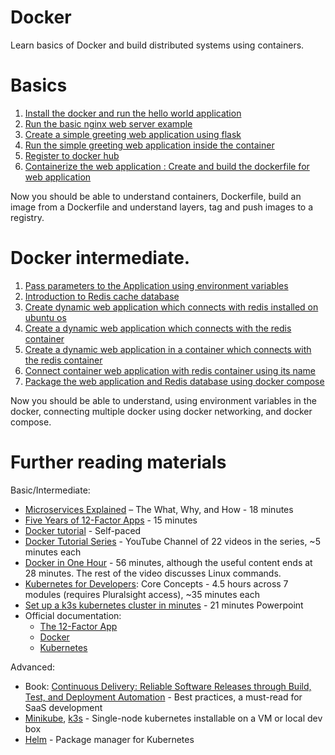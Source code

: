# Docker
Learn basics of Docker and build distributed systems using containers.

# Basics
1. [Install the docker and run the hello world application](https://github.com/ShrddhaRana/DockerBasics/blob/main/Install%20the%20docker%20and%20run%20the%20hello%20world%20application.md)
2. [Run the basic nginx web server example](https://github.com/ShrddhaRana/DockerBasics/blob/main/Run%20the%20basic%20nginx%20web%20server.md)
4. [Create a simple greeting web application using flask](https://github.com/ShrddhaRana/DockerBasics/blob/main/Create%20a%20simple%20greeting%20web%20application%20using%20flask.md)
5. [Run the simple greeting web application inside the container](https://github.com/ShrddhaRana/DockerBasics/blob/main/Run%20the%20simple%20greeting%20web%20application%20inside%20the%20container.md)
6. [Register to docker hub](https://github.com/ShrddhaRana/DockerBasics/blob/main/Register%20to%20DockerHub.md)
7. [Containerize the web application : Create and build the dockerfile for web application](https://github.com/ShrddhaRana/DockerBasics/blob/main/Create%20and%20build%20the%20dockerfile%20for%20web%20application.md)

Now you should be able to understand containers, Dockerfile, build an image from a Dockerfile and understand layers, tag and push images to a registry.

# Docker intermediate.
1. [Pass parameters to the Application using environment variables](https://github.com/ShrddhaRana/DockerBasics/blob/main/Pass%20parameters%20to%20the%20Application%20using%20environment%20variables.md)
2. [Introduction to Redis cache database](https://github.com/ShrddhaRana/DockerBasics/blob/main/Introduction%20to%20Redis%20cache%20database.md)
3. [Create dynamic web application which connects with redis installed on ubuntu os](https://github.com/ShrddhaRana/DockerBasics/blob/main/Create%20dynamic%20web%20application%20which%20connects%20with%20redis%20installed%20on%20ubuntu%20os.md)
4. [Create a dynamic web application which connects with the redis container](https://github.com/ShrddhaRana/DockerBasics/blob/main/Create%20a%20dynamic%20web%20application%20which%20connects%20with%20the%20redis%20container.md)
5. [Create a dynamic web application in a container which connects with the redis container]()
6. [Connect container web application with redis container using its name]()
7. [Package the web application and Redis database using docker compose]()

Now you should be able to understand, using environment variables in the docker, connecting multiple docker using  docker networking, and  docker compose.


# Further reading materials

Basic/Intermediate:

- [Microservices Explained](https://www.youtube.com/watch?v=rv4LlmLmVWk) – The What, Why, and How - 18 minutes
- [Five Years of 12-Factor Apps](https://www.youtube.com/watch?v=jufe_sHejXc) - 15 minutes
- [Docker tutorial](https://docker-curriculum.com/) - Self-paced
- [Docker Tutorial Series](https://www.youtube.com/playlist?list=PLYxzS__5yYQlzv9_z1eZmZY8dzMlQFbaH)  - YouTube Channel of 22 videos in the series, ~5 minutes each
- [Docker in One Hour](https://www.youtube.com/watch?v=pTFZFxd4hOI) - 56 minutes, although the useful content ends at 28 minutes.  The rest of the video discusses Linux commands.
- [Kubernetes for Developers](https://www.pluralsight.com/courses/kubernetes-developers-core-concepts): Core Concepts - 4.5 hours across 7 modules (requires Pluralsight access), ~35 minutes each
- [Set up a k3s kubernetes cluster in minutes](https://www.youtube.com/watch?v=1hwGdey7iUU) - 21 minutes
Powerpoint
- Official documentation:
    - [The 12-Factor App](https://12factor.net/)
    - [Docker](https://docs.docker.com/)
    - [Kubernetes](https://kubernetes.io/docs/home/)

Advanced:
- Book:  [Continuous Delivery: Reliable Software Releases through Build, Test, and Deployment Automation](https://www.amazon.com/Continuous-Delivery-Deployment-Automation-Addison-Wesley/dp/0321601912) - Best practices, a must-read for SaaS development
- [Minikube](https://minikube.sigs.k8s.io/docs/), [k3s](https://k3s.io/) - Single-node kubernetes installable on a VM or local dev box
- [Helm](https://helm.sh/) - Package manager for Kubernetes



